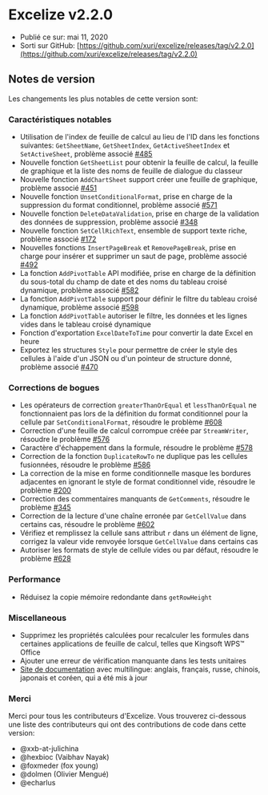 # Excelize v2.2.0

* Publié ce sur: mai 11, 2020
* Sorti sur GitHub: [https://github.com/xuri/excelize/releases/tag/v2.2.0](https://github.com/xuri/excelize/releases/tag/v2.2.0)

## Notes de version

Les changements les plus notables de cette version sont:

### Caractéristiques notables

* Utilisation de l'index de feuille de calcul au lieu de l'ID dans les fonctions suivantes: `GetSheetName`, `GetSheetIndex`, `GetActiveSheetIndex` et `SetActiveSheet`, problème associé [#485](https://github.com/xuri/excelize/issues/485)
* Nouvelle fonction `GetSheetList` pour obtenir la feuille de calcul, la feuille de graphique et la liste des noms de feuille de dialogue du classeur
* Nouvelle fonction `AddChartSheet` support créer une feuille de graphique, problème associé [#451](https://github.com/xuri/excelize/issues/451)
* Nouvelle fonction `UnsetConditionalFormat`, prise en charge de la suppression du format conditionnel, problème associé [#571](https://github.com/xuri/excelize/issues/571)
* Nouvelle fonction `DeleteDataValidation`, prise en charge de la validation des données de suppression, problème associé [#348](https://github.com/xuri/excelize/issues/348)
* Nouvelle fonction `SetCellRichText`, ensemble de support texte riche, problème associé [#172](https://github.com/xuri/excelize/issues/172)
* Nouvelles fonctions `InsertPageBreak` et `RemovePageBreak`, prise en charge pour insérer et supprimer un saut de page, problème associé [#492](https://github.com/xuri/excelize/issues/492)
* La fonction `AddPivotTable` API modifiée, prise en charge de la définition du sous-total du champ de date et des noms du tableau croisé dynamique, problème associé [#582](https://github.com/xuri/excelize/issues/582)
* La fonction `AddPivotTable` support pour définir le filtre du tableau croisé dynamique, problème associé [#598](https://github.com/xuri/excelize/issues/598)
* La fonction `AddPivotTable` autoriser le filtre, les données et les lignes vides dans le tableau croisé dynamique
* Fonction d'exportation `ExcelDateToTime` pour convertir la date Excel en heure
* Exportez les structures `Style` pour permettre de créer le style des cellules à l'aide d'un JSON ou d'un pointeur de structure donné, problème associé [#470](https://github.com/xuri/excelize/issues/470)

### Corrections de bogues

* Les opérateurs de correction `greaterThanOrEqual` et `lessThanOrEqual` ne fonctionnaient pas lors de la définition du format conditionnel pour la cellule par `SetConditionalFormat`, résoudre le problème [#608](https://github.com/xuri/excelize/issues/608)
* Correction d'une feuille de calcul corrompue créée par `StreamWriter`, résoudre le problème [#576](https://github.com/xuri/excelize/issues/576)
* Caractère d'échappement dans la formule, résoudre le problème [#578](https://github.com/xuri/excelize/issues/578)
* Correction de la fonction `DuplicateRowTo` ne duplique pas les cellules fusionnées, résoudre le problème [#586](https://github.com/xuri/excelize/issues/586)
* La correction de la mise en forme conditionnelle masque les bordures adjacentes en ignorant le style de format conditionnel vide, résoudre le problème [#200](https://github.com/xuri/excelize/issues/200)
* Correction des commentaires manquants de `GetComments`, résoudre le problème [#345](https://github.com/xuri/excelize/issues/345)
* Correction de la lecture d'une chaîne erronée par `GetCellValue` dans certains cas, résoudre le problème [#602](https://github.com/xuri/excelize/issues/602)
* Vérifiez et remplissez la cellule sans attribut `r` dans un élément de ligne, corrigez la valeur vide renvoyée lorsque `GetCellValue` dans certains cas
* Autoriser les formats de style de cellule vides ou par défaut, résoudre le problème [#628](https://github.com/xuri/excelize/issues/628)

### Performance

* Réduisez la copie mémoire redondante dans `getRowHeight`

### Miscellaneous

* Supprimez les propriétés calculées pour recalculer les formules dans certaines applications de feuille de calcul, telles que Kingsoft WPS&trade; Office
* Ajouter une erreur de vérification manquante dans les tests unitaires
* [Site de documentation](https://xuri.me/excelize) avec multilingue: anglais, français, russe, chinois, japonais et coréen, qui a été mis à jour

### Merci

Merci pour tous les contributeurs d'Excelize. Vous trouverez ci-dessous une liste des contributeurs qui ont des contributions de code dans cette version:

* @xxb-at-julichina
* @hexbioc (Vaibhav Nayak)
* @foxmeder (fox young)
* @dolmen (Olivier Mengué)
* @echarlus
